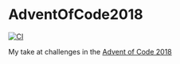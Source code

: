 # AdventOfCode2018

[![CI](https://github.com/mMosiur/AdventOfCode2018/actions/workflows/CI.yml/badge.svg?event=push)](https://github.com/mMosiur/AdventOfCode2018/actions/workflows/CI.yml)

My take at challenges in the [Advent of Code 2018](https://adventofcode.com/2018)
